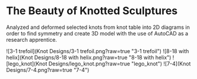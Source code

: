 The Beauty of Knotted Sculptures
=====

Analyzed and deformed selected knots from knot table into 2D diagrams in order to find symmetry and create 3D model with
the use of AutoCAD as a research apprentice.

![3-1 trefoil](Knot Designs/3-1 trefoil.png?raw=true "3-1 trefoil")
![8-18 with helix](Knot Designs/8-18 with helix.png?raw=true "8-18 with helix")
![lego_knot](Knot Designs/lego_knot.png?raw=true "lego_knot")
![7-4](Knot Designs/7-4.png?raw=true "7-4")
